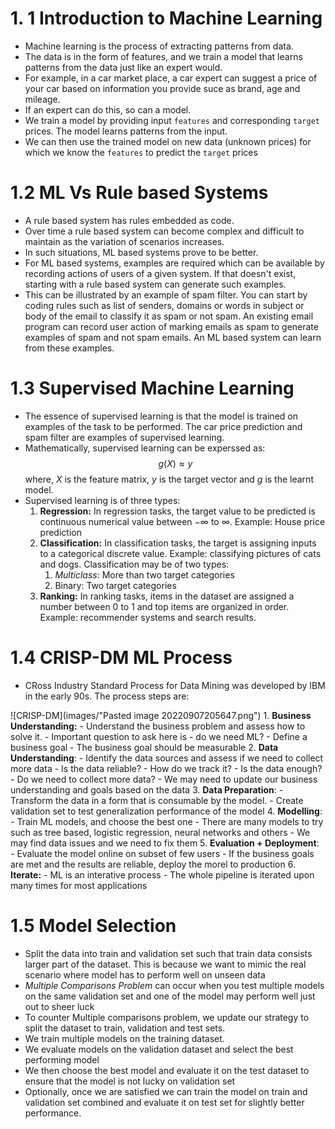 # 1. 1 Introduction to Machine Learning

- Machine learning is the process of extracting patterns from data.
- The data is in the form of features, and we train a model that learns patterns from the data just like an expert would.
- For example, in a car market place, a car expert can suggest a price of your car based on information you provide suce as brand, age and mileage.
- If an expert can do this, so can a model.
- We train a model by providing input `features` and corresponding `target` prices. The model learns patterns from the input.
- We can then use the trained model on new data (unknown prices) for which we know the `features` to predict the `target` prices

# 1.2 ML Vs Rule based Systems
- A rule based system has rules embedded as code.
- Over time a rule based system can become complex and difficult to maintain as the variation of scenarios increases.
- In such situations, ML based systems prove to be better.
- For ML based systems, examples are required which can be available by recording actions of users of a given system. If that doesn't exist, starting with a rule based system can generate such examples.
- This can be illustrated by an example of spam filter. You can start by coding rules such as list of senders, domains or words in subject or body of the email to classify it as spam or not spam. An existing email program can record user action of marking emails as spam to generate examples of spam and not spam emails. An ML based system can learn from these examples.

# 1.3 Supervised Machine Learning
- The essence of supervised learning is that the model is trained on examples of the task to be performed. The car price prediction and spam filter are examples of supervised learning.
- Mathematically, supervised learning can be experssed as: $$g(X) \approx y$$
where, $X$ is the feature matrix, $y$ is the target vector and $g$ is the learnt model.
- Supervised learning is of three types:
	1. __Regression:__ In regression tasks, the target value to be predicted is continuous numerical value between $- \infty$ to $\infty$. Example: House price prediction
	2. __Classification:__ In classification tasks, the target is assigning inputs to a categorical discrete value. Example: classifying pictures of cats and dogs. Classification may be of two types:
		1. _Multiclass_: More than two target categories
		2. Binary: Two target categories
	3. __Ranking:__ In ranking tasks, items in the dataset are assigned a number between 0 to 1 and top items are organized in order. Example: recommender systems and search results.

# 1.4 CRISP-DM ML Process
- CRoss Industry Standard Process for Data Mining was developed by IBM in the early 90s. The process steps are:

![CRISP-DM](images/"Pasted image 20220907205647.png")
	1. __Business Understanding:__ 
		- Understand the business problem and assess how to solve it.
		- Important question to ask here is - do we need ML?
		- Define a business goal
		- The business goal should be measurable
	2. __Data Understanding__:
		- Identify the data sources and assess if we need to collect more data
		- Is the data reliable?
		- How do we track it?
		- Is the data enough?
		- Do we need to collect more data?
		- We may need to update our business understanding and goals based on the data
	3. __Data Preparation__:
		- Transform the data in a form that is consumable by the model.
		- Create validation set to test generalization performance of the model
	4. __Modelling__:
		- Train ML models, and choose the best one
		- There are many models to try such as tree based, logistic regression, neural networks and others
		- We may find data issues and we need to fix them
	5. __Evaluation + Deployment__:
		- Evaluate the model online on subset of few users
		- If the business goals are met and the results are reliable, deploy the morel to production
	6. __Iterate:__ 
		- ML is an interative process
		- The whole pipeline is iterated upon many times for most applications

# 1.5 Model Selection
- Split the data into train and validation set such that train data consists larger part of the dataset. This is because we want to mimic the real scenario where model has to perform well on unseen data
- _Multiple Comparisons Problem_ can occur when you test multiple models on the same validation set and one of the model may perform well just out to sheer luck
- To counter Multiple comparisons problem, we update our strategy to split the dataset to train, validation and test sets.
- We train multiple models on the training dataset.
- We evaluate models on the validation dataset and select the best performing model
- We then choose the best model and evaluate it on the test dataset to ensure that the model is not lucky on validation set
- Optionally, once we are satisfied we can train the model on train and validation set combined and evaluate it on test set for slightly better performance.